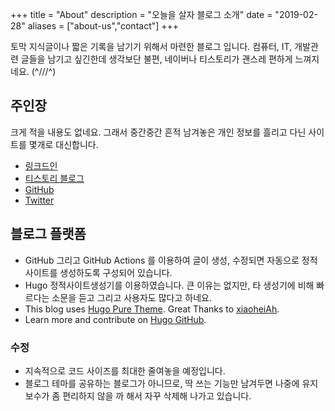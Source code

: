 +++
title = "About"
description = "오늘을 살자 블로그 소개"
date = "2019-02-28"
aliases = ["about-us","contact"]
+++

토막 지식글이나 짧은 기록을 남기기 위해서 마련한 블로그 입니다.
컴퓨터, IT, 개발관련 글들을 남기고 싶긴한데 생각보단 불편, 네이버나 티스토리가 괜스레 편하게 느껴지네요. (^///^)

## 주인장
크게 적을 내용도 없네요. 그래서 중간중간 흔적 남겨놓은 개인 정보를 흘리고 다닌 사이트를 몇개로 대신합니다.
* [링크드인](https://www.linkedin.com/in/bjnhur/)
* [티스토리 블로그](https://ts.devbj.com)
* [GitHub](https://github.com/bjnhur/)
* [Twitter](https://twitter.com/bongjunhur)

## 블로그 플랫폼
* GitHub 그리고 GitHub Actions 를 이용하여 글이 생성, 수정되면 자동으로 정적사이트를 생성하도록 구성되어 있습니다.
* Hugo 정적사이트생성기를 이용하였습니다. 큰 이유는 없지만, 타 생성기에 비해 빠르다는 소문을 듣고 그리고 사용자도 많다고 하네요.
* This blog uses [Hugo Pure Theme](https://github.com/xiaoheiAh/hugo-theme-pure). Great Thanks to [xiaoheiAh](https://github.com/xiaoheiAh).
* Learn more and contribute on [Hugo GitHub](https://github.com/gohugoio).

### 수정
* 지속적으로 코드 사이즈를 최대한 줄여놓을 예정입니다.
* 블로그 테마를 공유하는 블로그가 아니므로, 딱 쓰는 기능만 남겨두면 나중에 유지보수가 좀 편리하지 않을 까 해서 자꾸 삭제해 나가고 있습니다.
